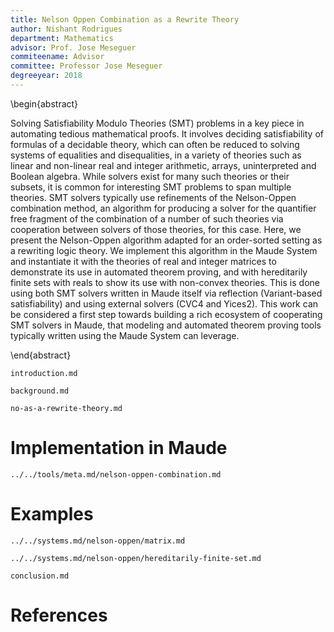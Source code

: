 ```yaml
---
title: Nelson Oppen Combination as a Rewrite Theory
author: Nishant Rodrigues
department: Mathematics
advisor: Prof. Jose Meseguer
commiteename: Advisor
committee: Professor Jose Meseguer
degreeyear: 2018
---
```


\begin{abstract}

Solving Satisfiability Modulo Theories (SMT) problems in a key piece in automating tedious
mathematical proofs. It involves deciding satisfiability of formulas of a decidable theory, which
can often be reduced to solving systems of equalities and disequalities, in a variety of theories
such as linear and non-linear real and integer arithmetic, arrays, uninterpreted and Boolean
algebra. While solvers exist for many such theories or their subsets, it is common for interesting
SMT problems to span multiple theories. SMT solvers typically use refinements of the Nelson-Oppen
combination method, an algorithm for producing a solver for the quantifier free fragment of the
combination of a number of such theories via cooperation between solvers of those theories, for this
case. Here, we present the Nelson-Oppen algorithm adapted for an order-sorted setting as a rewriting
logic theory. We implement this algorithm in the Maude System and instantiate it with the theories
of real and integer matrices to demonstrate its use in automated theorem proving, and with
hereditarily finite sets with reals to show its use with non-convex theories. This is done using
both SMT solvers written in Maude itself via reflection (Variant-based satisfiability) and using
external solvers (CVC4 and Yices2). This work can be considered a first step towards building a rich
ecosystem of cooperating SMT solvers in Maude, that modeling and automated theorem proving tools
typically written using the Maude System can leverage.

\end{abstract}

```include
introduction.md
```

```include
background.md
```

```include
no-as-a-rewrite-theory.md
```

# Implementation in Maude

```include
../../tools/meta.md/nelson-oppen-combination.md
```

# Examples

```include
../../systems.md/nelson-oppen/matrix.md
```

```include
../../systems.md/nelson-oppen/hereditarily-finite-set.md
```

```include
conclusion.md
```

# References
